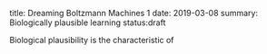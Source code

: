 title: Dreaming Boltzmann Machines 1
date: 2019-03-08
summary: Biologically plausible learning
status:draft

Biological plausibility is the characteristic of 